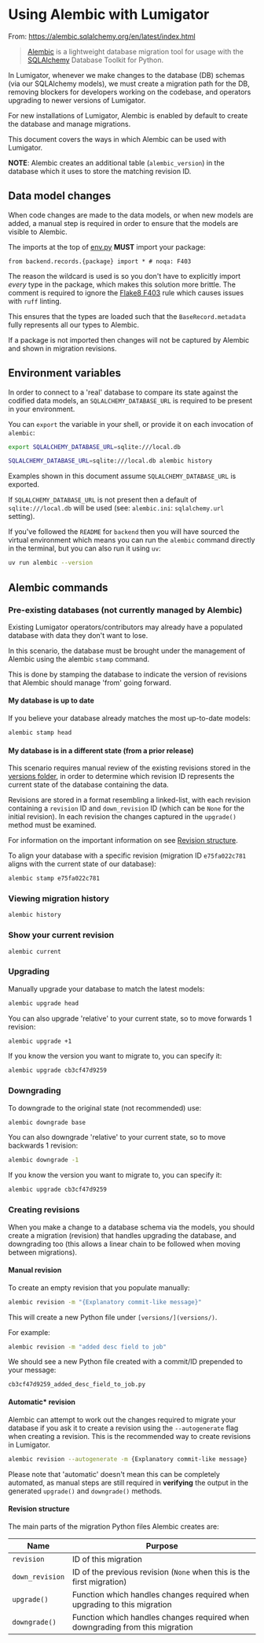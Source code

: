 # Using Alembic with Lumigator

From: https://alembic.sqlalchemy.org/en/latest/index.html

> [Alembic](https://alembic.sqlalchemy.org/) is a lightweight database migration tool for usage with the
> [SQLAlchemy](https://www.sqlalchemy.org/) Database Toolkit for Python.

In Lumigator, whenever we make changes to the database (DB) schemas (via our SQLAlchemy models),
we must create a migration path for the DB, removing blockers for developers working on the codebase, and operators
upgrading to newer versions of Lumigator.

For new installations of Lumigator, Alembic is enabled by default to create the database and manage migrations.

This document covers the ways in which Alembic can be used with Lumigator.

**NOTE**: Alembic creates an additional table (`alembic_version`) in the database which it uses to store the matching
revision ID.

## Data model changes

When code changes are made to the data models, or when new models are added, a manual step is
required in order to ensure that the models are visible to Alembic.

The imports at the top of [env.py](env.py) **MUST** import your package:

`from backend.records.{package} import * # noqa: F403`

The reason the wildcard is used is so you don't have to explicitly import *every* type in the package,
which makes this solution more brittle. The comment is required to ignore the
[Flake8 F403](https://www.flake8rules.com/rules/F403.html) rule which causes issues with `ruff` linting.

This ensures that the types are loaded such that the `BaseRecord.metadata` fully represents all our types to Alembic.

If a package is not imported then changes will not be captured by Alembic and shown in migration revisions.

## Environment variables

In order to connect to a 'real' database to compare its state against the codified data models, an
`SQLALCHEMY_DATABASE_URL` is required to be present in your environment.

You can `export` the variable in your shell, or provide it on each invocation of `alembic`:

```bash
export SQLALCHEMY_DATABASE_URL=sqlite:///local.db
```

```bash
SQLALCHEMY_DATABASE_URL=sqlite:///local.db alembic history
```

Examples shown in this document assume `SQLALCHEMY_DATABASE_URL` is exported.

If `SQLALCHEMY_DATABASE_URL` is not present then a default of `sqlite:///local.db` will be used (see: `alembic.ini`:
`sqlalchemy.url ` setting).

If you've followed the `README` for `backend` then you will have sourced the virtual environment which means you can
run the `alembic` command directly in the terminal, but you can also run it using `uv`:

```bash
uv run alembic --version
```

## Alembic commands

### Pre-existing databases (not currently managed by Alembic)

Existing Lumigator operators/contributors may already have a populated database with data they don't want to lose.

In this scenario, the database must be brought under the management of Alembic using the alembic `stamp` command.

This is done by stamping the database to indicate the version of revisions that Alembic should manage 'from' going
forward.

#### My database is up to date

If you believe your database already matches the most up-to-date models:

```bash
alembic stamp head
```

#### My database is in a different state (from a prior release)

This scenario requires manual review of the existing revisions stored in the [versions folder](versions/),
in order to determine which revision ID represents the current state of the database containing the data.

Revisions are stored in a format resembling a linked-list, with each revision containing a `revision` ID and
`down_revision` ID (which can be `None` for the initial revision). In each revision the changes captured in the
`upgrade()` method must be examined.

For information on the important information on see [Revision structure](#revision-structure).

To align your database with a specific revision (migration ID `e75fa022c781` aligns with the current state of
our database):

```bash
alembic stamp e75fa022c781
```

### Viewing migration history

```bash
alembic history
```

### Show your current revision

```bash
alembic current
```

### Upgrading

Manually upgrade your database to match the latest models:

```bash
alembic upgrade head
```

You can also upgrade 'relative' to your current state, so to move forwards 1 revision:

```bash
alembic upgrade +1
```

If you know the version you want to migrate to, you can specify it:

```bash
alembic upgrade cb3cf47d9259
```

### Downgrading

To downgrade to the original state (not recommended) use:

```bash
alembic downgrade base
```

You can also downgrade 'relative' to your current state, so to move backwards 1 revision:

```bash
alembic downgrade -1
```

If you know the version you want to migrate to, you can specify it:

```bash
alembic upgrade cb3cf47d9259
````

### Creating revisions

When you make a change to a database schema via the models, you should create a migration (revision) that handles
upgrading the database, and downgrading too (this allows a linear chain to be followed when moving between migrations).

#### Manual revision

To create an empty revision that you populate manually:

```bash
alembic revision -m "{Explanatory commit-like message}"
```

This will create a new Python file under `[versions/](versions/)`.

For example:

```bash
alembic revision -m "added desc field to job"
```

We should see a new Python file created with a commit/ID prepended to your message:

`cb3cf47d9259_added_desc_field_to_job.py`

#### Automatic* revision

Alembic can attempt to work out the changes required to migrate your database if you ask it to create a revision using
the `--autogenerate` flag when creating a revision. This is the recommended way to create revisions in Lumigator.

```bash
alembic revision --autogenerate -m {Explanatory commit-like message}
```

Please note that 'automatic' doesn't mean this can be completely automated, as manual steps are still required in
**verifying** the output in the generated `upgrade()` and `downgrade()` methods.

#### Revision structure

The main parts of the migration Python files Alembic creates are:

| Name            | Purpose                                                                      |
|-----------------|------------------------------------------------------------------------------|
| `revision`      | ID of this migration                                                         |
| `down_revision` | ID of the previous revision (`None` when this is the first migration)        |
| `upgrade()`     | Function which handles changes required when upgrading to this migration     |
| `downgrade()`   | Function which handles changes required when downgrading from this migration |
